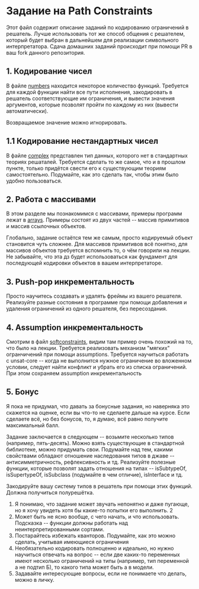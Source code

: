 # Задание на Path Constraints

Этот файл содержит описание заданий по кодированию ограничений в решатель. Лучше использовать тот же способ общения с решателем, который будет выбран в дальнейшем для реализации символьного интерпретатора.
Сдача домашних заданий происходит при помощи PR в ваш fork данного репозитория.

## 1. Кодирование чисел
В файле [numbers](numbers.go) находится некоторое количество функций. 
Требуется для каждой функции найти все пути исполнения, закодировать в решатель 
соответствующие им ограничения, и вывести значения аргументов, которые позволят пройти по каждому из них (вывести автоматически).

Возвращаемое значение можно игнорировать.

## 1.1 Кодирование нестандартных чисел
В файле [complex](complex.go) представлен тип данных, которого нет в стандартных теориях решаталей. 
Требуется сделать то же самое, что и в прошлом пункте, только придётся свести его к существующим теориям самостоятельно. 
Подумайте, как это сделать так, чтобы этим было удобно пользоваться.

## 2. Работа с массивами
В этом разделе мы познакомимся с массивами, примеры программ лежат в [arrays](arrays.go). 
Примеры состоят из двух частей -- массив примитивов и массив ссылочных объектов.

Глобально, задание остаётся тем же самым, просто кодируемый объект становится чуть сложнее.
Для массивов примитивов всё понятно, для массивов объектов требуется вспомнить то, о чём говорили на лекции. 
Не забывайте, что эта дз будет использоваться как фундамент для последующей кодировки объектов в вашем интерпретаторе.

## 3. Push-pop инкрементальность
Просто научитесь создавать и удалять фреймы из вашего решателя. Реализуйте разные состояния в программе при помощи добавления и удаления ограничений 
из одного решателя, без пересоздания.

## 4. Assumption инкрементальность
Смотрим в файл [softconstraints](softcontraints.go), видим там пример очень похожий на то, что было на лекции. Требуется реализовать механизм "мягких" огранчичений 
при помощи assumptions. Требуется научиться работать с unsat-core -- когда не выполнится нужное ограничение во вложенном 
условии, следует найти конфликт и убрать его из списка ограничений. При этом сохраняем assumption инкрементальность

## 5. Бонус
Я пока не придумал, что давать за бонусные задания, но наверняка это скажется на оценке, если вы что-то не сделаете дальше на курсе.
Если сделаете всё, но без бонусов, то, я думаю, всё равно получите максимальный балл.

Задание заключается в следующем -- возьмите несколько типов (например, пять-десять). Можно взять существующие в стандартной библиотеке, можно придумать свои. 
Подумайте над тем, какими свойствами обладают отношение наследования типов в джаве -- антисимметричность, рефлексивность и тд.
Реализуйте полезные функции, которые позволят задать отношения на типах -- isSubtypeOf, isSupertypeOf, isSubclass (подумайте в чем отличие), 
isInterface и тд. 

Закодируйте вашу систему типов в решатель при помощи этих функций. Должна получиться полурешётка. 

1. Я понимаю, что задание может звучать непонятно и даже пугающе, но я хочу увидеть хотя бы какие-то попытки его выполнить. 2
2. Может быть не ясно вообще, с чего начать, и что использовать. Подсказка -- функции должны работать над неинтерпретированными сортами.
3. Постарайтесь избежать кванторов. Подумайте, как это можно сделать, учитывая имеющиеся ограничения
4. Необязательно кодировать полноценно и идеально, но нужно научиться отвечать на вопрос -- если две каких-то переменных имеют несколько ограничений на типы (например, тип переменной а не подтип Б),
то какого типа может быть а в модели. 
5. Задавайте интересующие вопросы, если не понимаете что делать, можно в личку.
